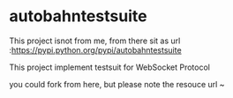 autobahntestsuite
=================


This project isnot from me, from there sit as url :https://pypi.python.org/pypi/autobahntestsuite

This project implement testsuit for WebSocket Protocol

you could fork from here, but please note the resouce url ~
